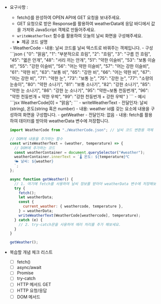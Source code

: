 - 요구사항 :

  - fetch()를 완성하여 OPEN API에 GET 요청을 보내주세요.
  - GET 요청으로 받은 Response를 활용하여 weatherData에 응답 바디에서 값을 가져와 JavaScript 객체로 만들어주세요.
  - `writeWeatherText` 함수를 활용하여 오늘의 날씨 화면을 구성해주세요.
  - <details><summary> 제공 코드 설명

  </summary>
  - WeatherCode
    - 내용: 날씨 코드를 날씨 텍스트로 바꿔주는 객체입니다.
    - 구성
      ```json
      {
        "0": "맑음",
        "1": "부분적으로 흐림",
        "2": "흐림",
        "3": "구름 낀 흐림",
        "45": "엷은 안개",
        "48": "서리 끼는 안개",
        "51": "약한 이슬비",
        "53": "보통 이슬비",
        "55": "강한 이슬비",
        "56": "어는 약한 이슬비",
        "57": "어는 강한 이슬비",
        "61": "약한 비",
        "63": "보통 비",
        "65": "강한 비",
        "66": "어는 약한 비",
        "67": "어는 강한 비",
        "71": "약한 눈",
        "73": "보통 눈",
        "75": "강한 눈",
        "77": "소량의 눈송이",
        "80": "약한 소나기",
        "81": "보통 소나기",
        "82": "강한 소나기",
        "85": "약한 눈 소나기",
        "86": "강한 눈 소나기",
        "95": "약한~보통 천둥번개",
        "96": "약한 천둥번개 + 약한 우박",
        "99": "강한 천둥번개 + 강한 우박"
      }
      ```
    - 예시
      ```jsx
      WeatherCode[0] = "맑음";
      ```
  - writeWeatherText
    - 전달인자: 날씨(string), 온도(string 혹은 number)
    - 내용: weather id를 갖는 요소에 내용을 구성하여 화면을 구성합니다.
  - getWeather
    - 전달인자: 없음
    - 내용: fetch를 활용하여 데이터를 받아와 weatherData 변수에 저장합니다.

  ```jsx
  import WeatherCode from "./WeatherCode.json"; // 날씨 코드 변환용 객체

  // DOM에 내용을 추가하는 함수
  const writeWeatherText = (weather, temperature) => {
    // DOM에 추가하는 코드
    const weatherContainer = document.querySelector("#weather");
    weatherContainer.innerText = `🌡️ 온도: ${temperature}℃
    🌤️ 날씨: ${weather}
    `;
  };

  async function getWeather() {
    // 1. 여기에 fetch를 사용하여 날씨 정보를 받아아 weatherData 변수에 저장해보세요.
    try {
      fetch();
      let weatherData;
      const {
        current_weather: { weathercode, temperature },
      } = weatherData;
      writeWeatherText(WeatherCode[weathercode], temperature);
    } catch (e) {
      // 2. try-catch문을 사용하여 에러 처리를 추가 해보세요.
    }
  }

  getWeather();
  ```

- 복습할 개념 체크 리스트
  - [ ] fetch()
  - [ ] async/await
  - [ ] Promise
  - [ ] try-catch
  - [ ] HTTP 메서드 GET
  - [ ] HTTP 요청/응답
  - [ ] DOM 메서드
